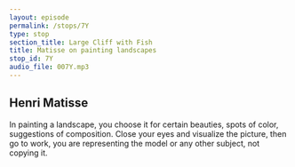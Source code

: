 ```yaml
---
layout: episode
permalink: /stops/7Y
type: stop
section_title: Large Cliff with Fish
title: Matisse on painting landscapes
stop_id: 7Y
audio_file: 007Y.mp3
---
```


## Henri Matisse

In painting a landscape, you choose it for certain beauties, spots of color, suggestions of composition.  Close your eyes and visualize the picture, then go to work, you are representing the model or any other subject, not copying it.
